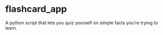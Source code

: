 # flashcard_app
 A  python script that lets you quiz yourself on simple facts you're trying to learn.
